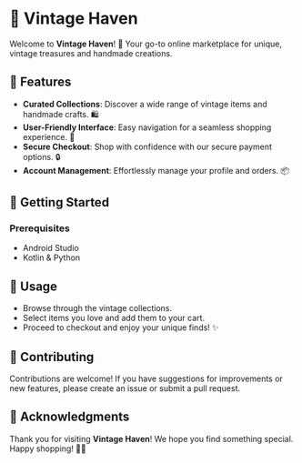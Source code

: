 # 🧸 Vintage Haven

Welcome to **Vintage Haven**! 🎉 Your go-to online marketplace for unique, vintage treasures and handmade creations. 

## 🌟 Features

- **Curated Collections**: Discover a wide range of vintage items and handmade crafts. 🛍️
- **User-Friendly Interface**: Easy navigation for a seamless shopping experience. 🌈
- **Secure Checkout**: Shop with confidence with our secure payment options. 🔒
- **Account Management**: Effortlessly manage your profile and orders. 📦

## 🚀 Getting Started

### Prerequisites

- Android Studio
- Kotlin & Python

## 📖 Usage

- Browse through the vintage collections. 
- Select items you love and add them to your cart. 
- Proceed to checkout and enjoy your unique finds! ✨

## 🤝 Contributing

Contributions are welcome! If you have suggestions for improvements or new features, please create an issue or submit a pull request.

## 🎉 Acknowledgments

Thank you for visiting **Vintage Haven**! We hope you find something special. Happy shopping! 🛒✨
